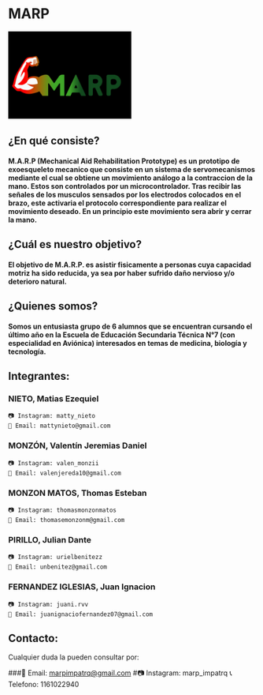 # MARP

<img src="logo.jpg" alt="Logo proyecto" width="250"/>

## ¿En qué consiste?

#### M.A.R.P (Mechanical Aid Rehabilitation Prototype) es un prototipo de exoesqueleto mecanico que consiste en un sistema de servomecanismos mediante el cual se obtiene un movimiento análogo a la contraccion de la mano. Estos son controlados por un microcontrolador. Tras recibir las señales de los musculos sensados por los electrodos colocados en el brazo, este activaria el protocolo correspondiente para realizar el movimiento deseado. En un principio este movimiento sera abrir y cerrar la mano.
 

## ¿Cuál es nuestro objetivo?

#### El objetivo de M.A.R.P. es asistir fisicamente a personas cuya capacidad motriz ha sido reducida, ya sea por haber sufrido daño nervioso y/o deterioro natural.


## ¿Quienes somos?

#### Somos un entusiasta grupo de 6 alumnos que se encuentran cursando el último año en la Escuela de Educación Secundaria Técnica N°7 (con especialidad en Aviónica) interesados en temas de medicina, biología y tecnología.


## Integrantes:

### NIETO, Matias Ezequiel
    📷 Instagram: matty_nieto
    📧 Email: mattynieto@gmail.com
### MONZÓN, Valentín Jeremias Daniel
    📷 Instagram: valen_monzii
    📧 Email: valenjereda10@gmail.com
### MONZON MATOS, Thomas Esteban 
    📷 Instagram: thomasmonzonmatos
    📧 Email: thomasemonzonm@gmail.com
### PIRILLO, Julian Dante 
    📷 Instagram: urielbenitezz
    📧 Email: unbenitez@gmail.com
### FERNANDEZ IGLESIAS, Juan Ignacion
    📷 Instagram: juani.rvv
    📧 Email: juanignaciofernandez07@gmail.com



## Contacto:
Cualquier duda la pueden consultar por:

###📧 Email: marpimpatrq@gmail.com
#📷 Instagram: marp_impatrq
📞 Telefono: 1161022940

